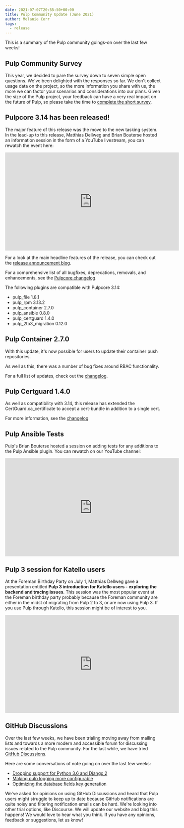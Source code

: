 ```yaml
---
date: 2021-07-07T20:55:50+00:00
title: Pulp Community Update (June 2021)
author: Melanie Corr
tags:
  - release
---
```

<!-- more -->
This is a summary of the Pulp community goings-on  over the last few weeks!

## Pulp Community Survey

This year, we decided to pare the survey down to seven simple open questions. We've been delighted with the responses so far. We don't collect usage data on the project, so the more information you share with us, the more we can factor your scenarios and considerations into our plans. Given the size of the Pulp project, your feedback can have a very real impact on the future of Pulp, so please take the time to [complete the short survey](https://forms.gle/C3QwT9SVncXETipu9).

## Pulpcore 3.14 has been released!

The major feature of this release was the move to the new tasking system. In the lead-up to this release, Matthias Dellweg and Brian Bouterse hosted an information session in the form of a YouTube livestream, you can rewatch the event here:

<iframe width="560" height="315" src="https://www.youtube.com/embed/YWKw4RYluPM" title="YouTube video player" frameborder="0" allow="accelerometer; autoplay; clipboard-write; encrypted-media; gyroscope; picture-in-picture" allowfullscreen></iframe>

For a look at the main headline features of the release, you can check out the [release announcement blog](https://pulpproject.org/2021/07/01/pulpcore-3.14-release-announcement/).

For a comprehensive list of all bugfixes, deprecations, removals, and enhancements, see the [Pulpcore changelog](https://docs.pulpproject.org/pulpcore/changes.html#id1).

The following plugins are compatible with Pulpcore 3.14:

* pulp_file 1.8.1
* pulp_rpm 3.13.2
* pulp_container 2.7.0
* pulp_ansible 0.8.0
* pulp_certguard 1.4.0
* pulp_2to3_migration 0.12.0


## Pulp Container 2.7.0

With this update, it's now possible for users to update their container push repositories.

As well as this, there was a number of bug fixes around RBAC functionality.

For a full list of updates, check out the [changelog](https://docs.pulpproject.org/pulp_container/en/2.7.0/changes.html).

## Pulp Certguard 1.4.0

As well as compatibility with 3.14, this release has extended the CertGuard.ca_certificate to accept a cert-bundle in addition to a single cert.

For more information, see the [changelog](https://docs.pulpproject.org/pulp_certguard/en/1.4.0/changes.html#id1)

## Pulp Ansible Tests

Pulp's Brian Bouterse hosted a session on adding tests for any additions to the Pulp Ansible plugin. You can rewatch on our YouTube channel:

<iframe width="560" height="315" src="https://www.youtube.com/embed/gqxqvQ5dKlY" title="YouTube video player" frameborder="0" allow="accelerometer; autoplay; clipboard-write; encrypted-media; gyroscope; picture-in-picture" allowfullscreen></iframe>

## Pulp 3 session for Katello users

At the Foreman Birthday Party on July 1, Matthias Dellweg gave a presentation entitled **Pulp 3 introduction for Katello users - exploring the backend and tracing issues**. This session was the most popular event at the Foreman birthday party probably because the Foreman community are either in the midst of migrating from Pulp 2 to 3, or are now using Pulp 3. If you use Pulp through Katello, this session might be of interest to you.

<iframe width="560" height="315" src="https://www.youtube.com/embed/k7YOvCZmX0U?start=3716" title="YouTube video player" frameborder="0" allow="accelerometer; autoplay; clipboard-write; encrypted-media; gyroscope; picture-in-picture" allowfullscreen></iframe>

## GitHub Discussions

Over the last few weeks, we have been trialing moving away from mailing lists and towards a more modern and accessible forum for discussing issues related to the Pulp community. For the last while, we have tried [GitHub Discussions](https://github.com/pulp/community/discussions/).

Here are some conversations of note going on over the last few weeks:

* [Dropping support for Python 3.6 and Django 2](https://github.com/pulp/community/discussions/3)
* [Making pulp logging more configurable](https://github.com/pulp/community/discussions/20)
* [Optimizing the database fields key generation](https://github.com/pulp/community/discussions/47)


We've asked for opinions on using GitHub Discussions and heard that Pulp users might struggle to keep up to date because GitHub notifications are quite noisy and filtering notification emails can be hard. We're looking into other trial options, like Discourse. We will update our website and blog this happens! We would love to hear what you think. If you have any opinions, feedback or suggestions, let us know!
